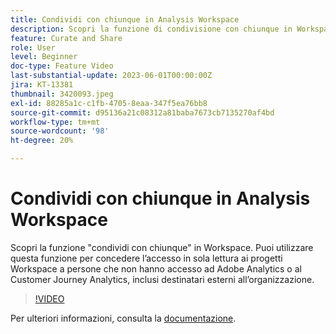 ```yaml
---
title: Condividi con chiunque in Analysis Workspace
description: Scopri la funzione di condivisione con chiunque in Workspace. Puoi utilizzare questa funzione per concedere l’accesso in sola lettura ai progetti Workspace a persone che non hanno accesso ad Adobe Analytics o CJA, inclusi i destinatari esterni alla tua organizzazione.
feature: Curate and Share
role: User
level: Beginner
doc-type: Feature Video
last-substantial-update: 2023-06-01T00:00:00Z
jira: KT-13381
thumbnail: 3420093.jpeg
exl-id: 88285a1c-c1fb-4705-8eaa-347f5ea76bb8
source-git-commit: d95136a21c08312a81baba7673cb7135270af4bd
workflow-type: tm+mt
source-wordcount: '98'
ht-degree: 20%

---
```


# Condividi con chiunque in Analysis Workspace

Scopri la funzione &quot;condividi con chiunque&quot; in Workspace. Puoi utilizzare questa funzione per concedere l’accesso in sola lettura ai progetti Workspace a persone che non hanno accesso ad Adobe Analytics o al Customer Journey Analytics, inclusi destinatari esterni all’organizzazione.

>[!VIDEO](https://video.tv.adobe.com/v/3452466/?learn=on&captions=ita)

Per ulteriori informazioni, consulta la [documentazione](https://experienceleague.adobe.com/docs/analytics/analyze/analysis-workspace/curate-share/share-projects.html?lang=it#share-public-link).
